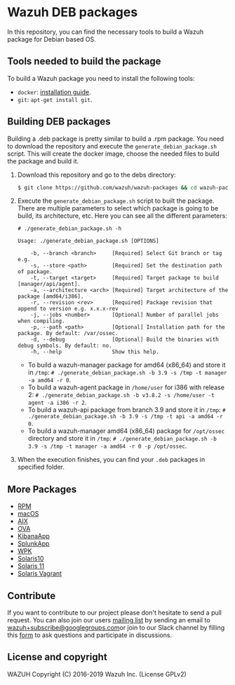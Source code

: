 Wazuh DEB packages
==================

In this repository, you can find the necessary tools to build a Wazuh package for Debian based OS.

## Tools needed to build the package

To build a Wazuh package you need to install the following tools:
  - `docker`: [installation guide](https://docs.docker.com/install/linux/docker-ce/debian/).
  - `git`: `apt-get install git`.

## Building DEB packages

Building a .deb package is pretty similar to build a .rpm package. You need to download the repository and execute the `generate_debian_package.sh` script. This will create the docker image, choose the needed files to build the package and build it.

1. Download this repository and go to the debs directory:
    ```bash
    $ git clone https://github.com/wazuh/wazuh-packages && cd wazuh-packages/debs
    ```

2. Execute the `generate_debian_package.sh` script to built the package. There are multiple parameters to select which package is going to be build, its architecture, etc. Here you can see all the different parameters:
      ```shellsession
      # ./generate_debian_package.sh -h

      Usage: ./generate_debian_package.sh [OPTIONS]

          -b, --branch <branch>     [Required] Select Git branch or tag e.g.
          -s, --store <path>        [Required] Set the destination path of package.
          -t, --target <target>     [Required] Target package to build [manager/api/agent].
          -a, --architecture <arch> [Required] Target architecture of the package [amd64/i386].
          -r, --revision <rev>      [Required] Package revision that append to version e.g. x.x.x-rev
          -j, --jobs <number>       [Optional] Number of parallel jobs when compiling.
          -p, --path <path>         [Optional] Installation path for the package. By default: /var/ossec.
          -d, --debug               [Optional] Build the binaries with debug symbols. By default: no.
          -h, --help                Show this help.

      ```
    * To build a wazuh-manager package for amd64 (x86_64) and store it in `/tmp`:
        `# ./generate_debian_package.sh -b 3.9 -s /tmp -t manager -a amd64 -r 0`.
    * To build a wazuh-agent package in `/home/user` for i386 with release 2:
        `# ./generate_debian_package.sh -b v3.8.2 -s /home/user -t agent -a i386 -r 2`.
    * To build a wazuh-api package from branch 3.9 and store it in `/tmp`:
        `# ./generate_debian_package.sh -b 3.9 -s /tmp -t api -a amd64 -r 0`.
    * To build a wazuh-manager amd64 (x86_64) package for `/opt/ossec` directory and store it in `/tmp`:
        `# ./generate_debian_package.sh -b 3.9 -s /tmp -t manager -a amd64 -r 0 -p /opt/ossec`.
3. When the execution finishes, you can find your `.deb` packages in specified folder.

## More Packages

- [RPM](/rpms/README.md)
- [macOS](/macos/README.md)
- [AIX](/aix/README.md)
- [OVA](/ova/README.md)
- [KibanaApp](/wazuhapp/README.md)
- [SplunkApp](/splunkapp/README.md)
- [WPK](/wpk/README.md)
- [Solaris10](/solaris/solaris10/README.md)
- [Solaris 11](/solaris/solaris11/README.md)
- [Solaris Vagrant](/solaris/packer/README.md)


## Contribute

If you want to contribute to our project please don't hesitate to send a pull request. You can also join our users [mailing list](https://groups.google.com/d/forum/wazuh) by sending an email to [wazuh+subscribe@googlegroups.com](mailto:wazuh+subscribe@googlegroups.com)or join to our Slack channel by filling this [form](https://wazuh.com/community/join-us-on-slack/) to ask questions and participate in discussions.

## License and copyright

WAZUH
Copyright (C) 2016-2019 Wazuh Inc.  (License GPLv2)
